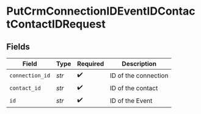 # PutCrmConnectionIDEventIDContactContactIDRequest


## Fields

| Field                | Type                 | Required             | Description          |
| -------------------- | -------------------- | -------------------- | -------------------- |
| `connection_id`      | *str*                | :heavy_check_mark:   | ID of the connection |
| `contact_id`         | *str*                | :heavy_check_mark:   | ID of the contact    |
| `id`                 | *str*                | :heavy_check_mark:   | ID of the Event      |